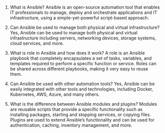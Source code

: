 

1. What is Ansible? 
Ansible is an open-source automation tool that enables IT professionals to manage, deploy and orchestrate applications and IT infrastructure, using a simple-yet-powerful script-based approach.

2. Can Ansible be used to manage both physical and virtual infrastructure? 
Yes, Ansible can be used to manage both physical and virtual infrastructure including servers, networking devices, storage systems, cloud services, and more.

3. What is role in Ansible and how does it work? 
A role is an Ansible playbook that completely encapsulates a set of tasks, variables, and templates required to perform a specific function or service. Roles can be shared across different playbooks, making it very easy to reuse them.

4. Can Ansible be used with other automation tools? 
Yes, Ansible can be easily integrated with other tools and technologies, including Docker, Kubernetes, AWS, Azure, and many others.

5. What is the difference between Ansible modules and plugins? 
Modules are reusable scripts that provide a specific functionality such as installing packages, starting and stopping services, or copying files. Plugins are used to extend Ansible’s functionality and can be used for authentication, caching, inventory management, and more.